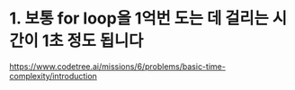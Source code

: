 # 1. 보통 for loop을 1억번 도는 데 걸리는 시간이 1초 정도 됩니다
https://www.codetree.ai/missions/6/problems/basic-time-complexity/introduction

